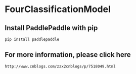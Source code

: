# FourClassificationModel
## Install PaddlePaddle with pip
```
pip install paddlepaddle
```
## For more information, please click here
```
http://www.cnblogs.com/zzx2cnblogs/p/7518049.html
```
